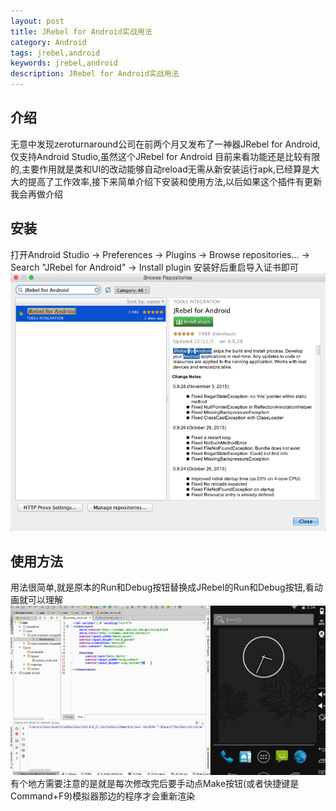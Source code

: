 ```yaml
---
layout: post
title: JRebel for Android实战用法
category: Android
tags: jrebel,android
keywords: jrebel,android
description: JRebel for Android实战用法
---
```


## 介绍
无意中发现zeroturnaround公司在前两个月又发布了一神器JRebel for Android,仅支持Android Studio,虽然这个JRebel for Android 目前来看功能还是比较有限的,主要作用就是类和UI的改动能够自动reload无需从新安装运行apk,已经算是大大的提高了工作效率,接下来简单介绍下安装和使用方法,以后如果这个插件有更新我会再做介绍

## 安装
打开Android Studio -> Preferences -> Plugins -> Browse repositories... -> Search "JRebel for Android" -> Install plugin
安装好后重启导入证书即可
![安装][1]

## 使用方法
用法很简单,就是原本的Run和Debug按钮替换成JRebel的Run和Debug按钮,看动画就可以理解
![使用方法][2]
有个地方需要注意的是就是每次修改完后要手动点Make按钮(或者快捷键是Command+F9)模拟器那边的程序才会重新渲染

  [1]: /assets/images/JRebel-for-Android-Studio/1446736044669.jpg "1446736044669.jpg"
  [2]: /assets/images/JRebel-for-Android-Studio/1446737778550.gif "1446737778550.gif"
